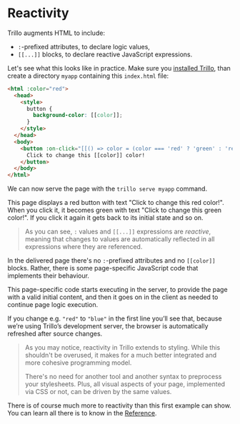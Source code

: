 # Reactivity

Trillo augments HTML to include:

* `:`-prefixed attributes, to declare logic values,
* `[[...]]` blocks, to declare reactive JavaScript expressions.

Let's see what this looks like in practice. Make sure you [installed Trillo](https://trillojs.dev/docs/quick-start#installation), than create a directory `myapp` containing this `index.html` file:

```html
<html :color="red">
  <head>
    <style>
      button {
        background-color: [[color]];
      }
    </style>
  </head>
  <body>
    <button :on-click="[[() => color = (color === 'red' ? 'green' : 'red')]]">
      Click to change this [[color]] color!
    </button>
  </body>
</html>
```

We can now serve the page with the `trillo serve myapp` command.

This page displays a red button with text "Click to change this red color!". When you click it, it becomes green with text "Click to change this green color!". If you click it again it gets back to its initial state and so on.

> As you can see, `:` values and `[[...]]` expressions are _reactive_, meaning that changes to values are automatically reflected in all expressions where they are referenced.

In the delivered page there's no `:`-prefixed attributes and no `[[color]]` blocks. Rather, there is some page-specific JavaScript code that implements their behaviour.

This page-specific code starts executing in the server, to provide the page with a valid initial content, and then it goes on in the client as needed to continue page logic execution.

If you change e.g. `"red"` to `"blue"` in the first line you’ll see that, because we’re using Trillo’s development server, the browser is automatically refreshed after source changes.

> As you may notice, reactivity in Trillo extends to styling. While this shouldn't be overused, it makes for a much better integrated and more cohesive programming model.
>
> There's no need for another tool and another syntax to preprocess your stylesheets. Plus, all visual aspects of your page, implemented via CSS or not, can be driven by the same values.

There is of course much more to reactivity than this first example can show. You can learn all there is to know in the [Reference](https://trillojs.dev/docs/reference/language).
